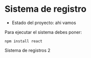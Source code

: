 <h1> Sistema de registro </h1>

- Estado del proyecto: ahi vamos

Para ejecutar el sistema debes poner:

```npm install react```

Sistema de registros 2
